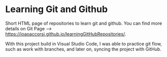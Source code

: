 # Learning Git and Github

Short HTML page of repositories to learn git and github. You can find more details on Git Page --> https://joaoaccorsi.github.io/learningGitHubRepositories/.

With this project build in Visual Studio Code, I was able to practice git flow, such as work with branches, and later on, syncing the project with GitHub.
